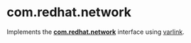 # com.redhat.network

Implements the [**com.redhat.network**](https://github.com/varlink/com.redhat.network/blob/master/src/com.redhat.network.varlink) interface using [varlink](http://varlink.org).

